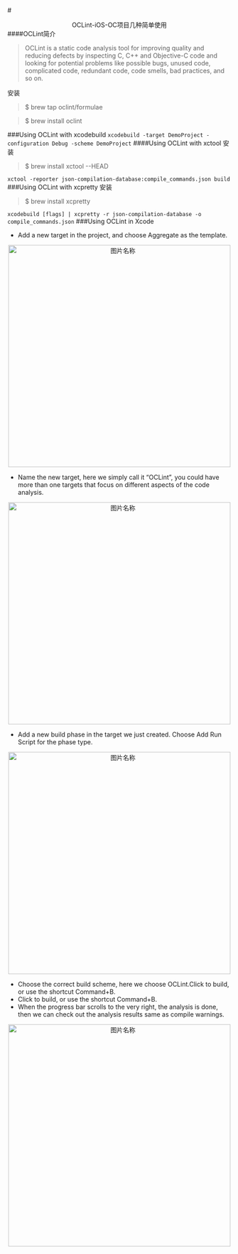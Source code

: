 #<center>OCLint-iOS-OC项目几种简单使用</center>
####OCLint简介
>OCLint is a static code analysis tool for improving quality and reducing defects by inspecting C, C++ and Objective-C code and looking for potential problems like possible bugs, unused code, complicated code, redundant code, code smells, bad practices, and so on.

安装
> $ brew tap oclint/formulae

>$ brew install oclint

###Using OCLint with xcodebuild
`xcodebuild -target DemoProject -configuration Debug -scheme DemoProject`
####Using OCLint with xctool
安装
> $ brew install xctool --HEAD

`xctool -reporter json-compilation-database:compile_commands.json build`
###Using OCLint with xcpretty
安装
>$ brew install xcpretty

`xcodebuild [flags] | xcpretty -r json-compilation-database -o compile_commands.json`
###Using OCLint in Xcode
*  Add a new target in the project, and choose Aggregate as the template.
<center>
	 <img src="http://osz3uubsl.bkt.clouddn.com/blog_8_2_git_undo_01.png" width = "500" alt="图片名称" align=center />
</center>

*  Name the new target, here we simply call it “OCLint”, you could have more than one targets that focus on different aspects of the code analysis.

<center>
	 <img src="http://osz3uubsl.bkt.clouddn.com/blog_8_2_git_undo_02.png" width = "500" alt="图片名称" align=center />
</center>

*  Add a new build phase in the target we just created. Choose Add Run Script for the phase type.

<center>
	 <img src="http://osz3uubsl.bkt.clouddn.com/blog_8_2_git_undo_03.png" width = "500" alt="图片名称" align=center />
</center>

* Choose the correct build scheme, here we choose OCLint.Click to build, or use the shortcut Command+B.
* Click to build, or use the shortcut Command+B.
* When the progress bar scrolls to the very right, the analysis is done, then we can check out the analysis results same as compile warnings. 

<center>
	 <img src="http://osz3uubsl.bkt.clouddn.com/blog_8_2_git_undo_04.png" width = "500" alt="图片名称" align=center />
</center>